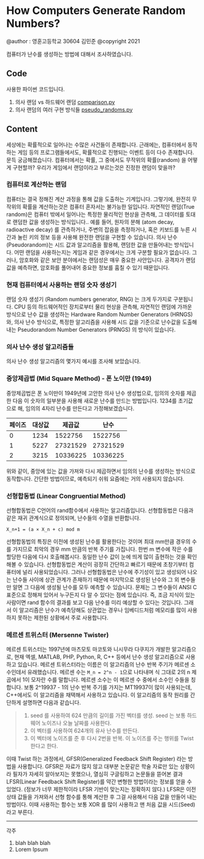 # How Computers Generate Random Numbers?
@author : 영훈고등학교 30604 김민준
@copyright 2021

컴퓨터가 난수를 생성하는 방법에 대해서 조사하였습니다.

## Code
사용한 파이썬 코드입니다.
1. 의사 랜덤 vs 하드웨어 랜덤
[comparison.py](/comparison.py)
2. 의사 랜덤의 여러 구현 방식들
[pseudo_randoms.py](/pseudo_randoms.py)

## Content

세상에는 확률적으로 일어나는 수많은 사건들이 존재합니다. 
근래에는, 컴퓨터에서 동작하는 게임 등의 프로그램들에서도, 확률적으로 진행되는 이벤트 등이 다수 존재합니다.
문득 궁금해졌습니다. 컴퓨터에서는 확률, 그 중에서도 무작위의 확률(random) 을 어떻게 구현할까?
우리가 게임에서 랜덤이라고 부르는것은 진정한 랜덤이 맞을까?

### 컴퓨터로 계산하는 랜덤
컴퓨터는 결국 정해진 계산 과정을 통해 값을 도출하는 기계입니다. 그렇기에, 완전히 무작위의 확률을 계산하는것은 컴퓨터 혼자서는 불가능한 일입니다.
자연적인 랜덤(True random)은 컴퓨터 밖에서 일어나는 특정한 물리적인 현상을 관측해, 그 데이터를 토대로 랜덤한 값을 생성하는 방식입니다..
예를 들어, 원자의 분해 (atom decay, radioactive decay) 를 관측하거나, 주변의 잡음을 측정하거나, 혹은 키보드를 누른 시간과 눌린 키의 정보 등을 사용해 완전한 랜덤을 구현할 수 있습니다.
의사 난수(Pseudorandom)는 시드 값과 알고리즘을 활용해, 랜덤한 값을 만들어내는 방식입니다.
어떤 랜덤을 사용하는지는 게임과 같은 경우에서는 크게 구분할 필요가 없습니다.
그러나, 암호화와 같은 보안 분야에서는 랜덤성은 매우 중요한 사안입니다.
공격자가 랜덤 값을 예측하면, 암호화를 풀어내어 중요한 정보를 훔칠 수 있기 때문입니다.

### 현재 컴퓨터에서 사용하는 랜덤 숫자 생성기
랜덤 숫자 생성기 (Random numbers generator, RNG) 는 크게 두가지로 구분됩니다.
CPU 등의 하드웨어적인 장치로부터 물리 현상을 관측해, 자연적인 랜덤에 가까운 방식으로 난수 값을 생성하는 Hardware Random Number Generators (HRNGS) 와,
의사 난수 방식으로, 특정한 알고리즘을 사용해 시드 값을 기준으로 난수값을 도출해내는 Pseudorandom Number Generators (PRNGS) 의 방식이 있습니다.
### 의사 난수 생성 알고리즘들
의사 난수 생성 알고리즘의 몇가지 예시를 조사해 보았습니다.
### 중앙제곱법 (Mid Square Method) - 폰 노이만 (1949)
중앙제곱법은 폰 노이만이 1949년에 고안한 의사 난수 생성법으로, 임의의 숫자를 제곱한 다음 이 숫자의 일부분을 사용해 새로운 난수를 만드는 방법입니다.
1234를 초기값으로 해, 임의의 4자리 난수를 만든다고 가정해보겠습니다.

|페이즈|대상값|제곱값|난수|
|---|---|---|---|
|0|1234|1522756|1522756|
|1|5227|27321529|27321529|
|2|3215|10336225|10336225|

위와 같이, 중앙에 있는 값을 가져와 다시 제곱하면서 임의의 난수를 생성하는 방식으로 동작합니다.
간단한 방법이므로, 예측되기 쉬워 요즘에는 거의 사용되지 않습니다.

### 선형합동법 (Linear Congruential Method)
선형합동법은 C언어의 rand함수에서 사용하는 알고리즘입니다.
선형합동법은 다음과 같은 재귀 관계식으로 정의되며, 난수들의 수열을 반환합니다.
```
X_n+1 = (a × X_n + c) mod m
```
선형합동법의 특징은 이전에 생성된 난수를 활용한다는 것이며 최대 mm만큼 경우의 수를 가지므로 최악의 경우 mm 만큼의 반복 주기를 가집니다.
한번 m 변수에 작은 수를 할당한 다음에 다시 호출해봅시다. 동일한 난수 값이 눈에 띄게 많이 출현하는 것을 확인해볼 수 있습니다.
선형합동법은 계산이 굉장히 간단하고 빠르기 때문에 초창기부터 컴퓨터에 널리 사용되었습니다.
그러나 선형합동법은 난수에 주기성이 있고 생성되어 나오는 난수들 사이에 상관 관계가 존재하기 때문에 마지막으로 생성된 난수와 그 외 변수들만 알면 그 다음에 생성될 난수를 모두 예측할 수 있습니다.
문제는 그 변수들이 ANSI C 표준으로 정해져 있어서 누구든지 다 알 수 있다는 점에 있습니다.
즉, 조금 지식이 있는 사람이면 rand 함수의 결과를 보고 다음 난수를 미리 예상할 수 있다는 것입니다.
그래서 이 알고리즘은 난수가 예측당해도 상관없는 경우나 임베디드처럼 메모리를 많이 사용하지 못하는 제한된 상황에서 주로 사용합니다.

### 메르센 트위스터 (Mersenne Twister)
메르센 트위스터는 1997년에 마츠모토 마코토와 니시무라 다쿠지가 개발한 알고리즘으로, 현재 엑셀, MATLAB, PHP, Python, R, C++ 등에서 난수 생성 알고리즘으로 사용하고 있습니다.
메르센 트위스터라는 이름은 이 알고리즘의 난수 반복 주기가 메르센 소수인데서 유래했습니다.
메르센 수는 `M_n = 2^n - 1`으로 나타내며 식 그대로 2의 n 제곱에서 1이 모자란 수를 말합니다.
메르센 소수는 이 메르센 수 중에서 소수인 수들을 칭합니다.
보통 2^19937 - 1의 난수 반복 주기를 가지는 MT19937이 많이 사용되는데, C++에서도 이 알고리즘을 채택해서 사용하고 있습니다.
이 알고리즘의 동작 원리를 간단하게 설명하면 다음과 같습니다.

> 1. seed 를 사용하여 624 만큼의 길이를 가진 벡터를 생성. seed 는 보통 하드웨어 노이즈나 오늘 날짜를 사용한다.
> 2. 이 벡터를 사용하여 624개의 유사 난수를 만든다.
> 3. 이 벡터에 노이즈를 준 후 다시 2번을 반복. 이 노이즈를 주는 행위를 Twist 한다고 한다.

이때 Twist 하는 과정에서, GFSR(Generalized Feedback Shift Register) 라는 방법을 사용합니다.
GFSR은 자료가 많지 않고 대부분 논문같은 학술 자료만 있는 상황이라 필자가 자세히 알아보지는 못했으나,
열심히 구글링하고 논문들을 뜯어본 결과 LFSR(Linear Feedback Shift Register)를 약간 변형한 방법이라는 정보를 얻을 수 있었다. (정보가 너무 제한적이라 LFSR 기반이 맞는지는 정확하지 않다.)
LFSR은 이전 상태 값들을 가져와서 선형 함수를 통해 계산한 후 그걸 사용해서 다음 값을 만들어 내는 방법이다.
이때 사용하는 함수는 보통 XOR 를 많이 사용하고 맨 처음 값을 시드(Seed)라고 부른다.

---
각주
1. blah blah blah
2. Lorem Ipsum
